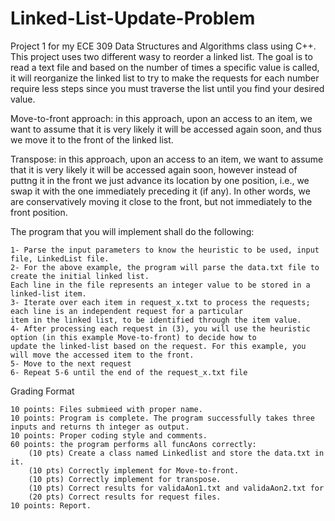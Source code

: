 # Linked-List-Update-Problem
Project 1 for my ECE 309 Data Structures and Algorithms class using C++. This project uses two different wasy to reorder a linked list. The goal is to read a text file and based on the number of times a specific value is called, it will reorganize the linked list to try to make the requests for each number require less steps since you must traverse the list until you find your desired value.

Move-to-front approach: in this approach, upon an access to an item, we want to assume that it is very likely it will be accessed again soon, and thus we move it to the front of the linked list.

Transpose: in this approach, upon an access to an item, we want to assume that it is very likely it will be accessed again soon, however instead of puttng it in the front we just advance its location by one position, i.e., we swap it with the one immediately preceding it (if any). In other words, we are conservatively moving it close to the front, but not immediately to the front position.

The program that you will implement shall do the following:

    1- Parse the input parameters to know the heuristic to be used, input file, LinkedList file.
    2- For the above example, the program will parse the data.txt file to create the initial linked list. 
    Each line in the file represents an integer value to be stored in a linked-list item.
    3- Iterate over each item in request_x.txt to process the requests; each line is an independent request for a particular 
    item in the linked list, to be identified through the item value.
    4- After processing each request in (3), you will use the heuristic option (in this example Move-to-front) to decide how to 
    update the linked-list based on the request. For this example, you will move the accessed item to the front.
    5- Move to the next request
    6- Repeat 5-6 until the end of the request_x.txt file


Grading Format

    10 points: Files submieed with proper name.
    10 points: Program is complete. The program successfully takes three inputs and returns th integer as output.
    10 points: Proper coding style and comments.
    60 points: the program performs all funcAons correctly:
        (10 pts) Create a class named Linkedlist and store the data.txt in it.
        (10 pts) Correctly implement for Move-to-front.
        (10 pts) Correctly implement for transpose.
        (10 pts) Correct results for validaAon1.txt and validaAon2.txt for
        (20 pts) Correct results for request files.
    10 points: Report.
